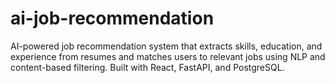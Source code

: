 # ai-job-recommendation
AI-powered job recommendation system that extracts skills, education, and experience from resumes and matches users to relevant jobs using NLP and content-based filtering. Built with React, FastAPI, and PostgreSQL.
